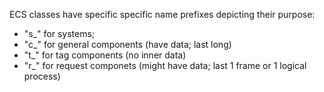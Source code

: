 ECS classes have specific specific name prefixes depicting their purpose:
 - "s_" for systems;
 - "c_" for general components (have data; last long)
 - "t_" for tag components (no inner data)
 - "r_" for request componets (might have data; last 1 frame or 1 logical process)
